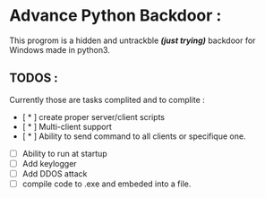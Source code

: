 # Advance Python Backdoor :

This progrom is a hidden and untrackble ***(just trying)*** backdoor for Windows made in python3.

## TODOS :
Currently those are tasks complited and to complite : 

- [ * ] create proper server/client scripts
- [ * ] Multi-client support
- [ * ] Ability to send command to all clients or specifique one.
- [ ] Ability to run at startup
- [ ] Add keylogger 
- [ ] Add DDOS attack
- [ ] compile code to .exe and embeded into a file.

